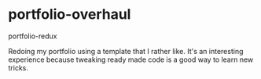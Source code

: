 # portfolio-overhaul
portfolio-redux

Redoing my portfolio using a template that I rather like. It's an interesting experience because tweaking ready made code is a good way to learn new tricks.
